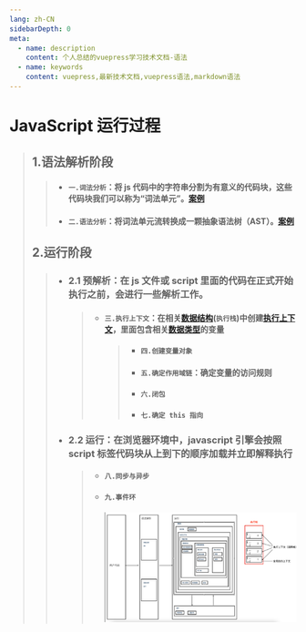 ```yaml
---
lang: zh-CN
sidebarDepth: 0
meta:
  - name: description
    content: 个人总结的vuepress学习技术文档-语法
  - name: keywords
    content: vuepress,最新技术文档,vuepress语法,markdown语法
---
```


# JavaScript 运行过程
> ## 1.语法解析阶段
>
> > - #### `一.词法分析`：将 js 代码中的字符串分割为有意义的代码块，这些代码块我们可以称为“词法单元”。[案例](https://esprima.org/demo/parse.html#)
> > - #### `二.语法分析`：将词法单元流转换成一颗抽象语法树（AST）。[案例](https://esprima.org/demo/parse.html)
>
> ## 2.运行阶段
>
> > - ### 2.1 预解析：在 js 文件或 script 里面的代码在正式开始执行之前，会进行一些解析工作。
> >
> >   > - #### `三.执行上下文`：在相关[数据结构](//base/5.structure/1.index.html)(`执行栈`)中创建[执行上下文]()，里面包含相关[数据类型](//base/6.type/1.index.html)的变量
> >   >   > - #### `四.创建变量对象`
> >   >   > - #### `五.确定作用域链`：确定变量的访问规则
> >   >   > - #### `六.闭包`
> >   >   > - #### `七.确定 this 指向`
> >
> > - ### 2.2 运行：在浏览器环境中，javascript 引擎会按照 script 标签代码块从上到下的顺序加载并立即解释执行
> >   > - #### `八.同步与异步`
> >   > - #### `九.事件环`
> >   >   ![](./1.png)